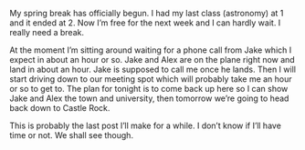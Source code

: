 My spring break has officially begun. I had my last class (astronomy) at 1 and it ended at 2. Now I’m free for the next week and I can hardly wait. I really need a break.

At the moment I’m sitting around waiting for a phone call from Jake which I expect in about an hour or so. Jake and Alex are on the plane right now and land in about an hour. Jake is supposed to call me once he lands. Then I will start driving down to our meeting spot which will probably take me an hour or so to get to. The plan for tonight is to come back up here so I can show Jake and Alex the town and university, then tomorrow we’re going to head back down to Castle Rock.

This is probably the last post I’ll make for a while. I don’t know if I’ll have time or not. We shall see though.